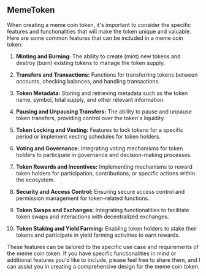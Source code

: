 ## MemeToken
When creating a meme coin token, it's important to consider the specific features and functionalities that will make the token unique and valuable. Here are some common features that can be included in a meme coin token:

1. **Minting and Burning:** The ability to create (mint) new tokens and destroy (burn) existing tokens to manage the token supply.

2. **Transfers and Transactions:** Functions for transferring tokens between accounts, checking balances, and handling transactions.

3. **Token Metadata:** Storing and retrieving metadata such as the token name, symbol, total supply, and other relevant information.

4. **Pausing and Unpausing Transfers:** The ability to pause and unpause token transfers, providing control over the token's liquidity.

5. **Token Locking and Vesting:** Features to lock tokens for a specific period or implement vesting schedules for token holders.

6. **Voting and Governance:** Integrating voting mechanisms for token holders to participate in governance and decision-making processes.

7. **Token Rewards and Incentives:** Implementing mechanisms to reward token holders for participation, contributions, or specific actions within the ecosystem.

8. **Security and Access Control:** Ensuring secure access control and permission management for token-related functions.

9. **Token Swaps and Exchanges:** Integrating functionalities to facilitate token swaps and interactions with decentralized exchanges.

10. **Token Staking and Yield Farming:** Enabling token holders to stake their tokens and participate in yield farming activities to earn rewards.

These features can be tailored to the specific use case and requirements of the meme coin token. If you have specific functionalities in mind or additional features you'd like to include, please feel free to share them, and I can assist you in creating a comprehensive design for the meme coin token.